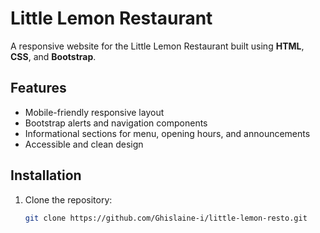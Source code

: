 # Little Lemon Restaurant

A responsive website for the Little Lemon Restaurant built using **HTML**, **CSS**, and **Bootstrap**.

## Features

- Mobile-friendly responsive layout
- Bootstrap alerts and navigation components
- Informational sections for menu, opening hours, and announcements
- Accessible and clean design

## Installation

1. Clone the repository:  
   ```bash
   git clone https://github.com/Ghislaine-i/little-lemon-resto.git
